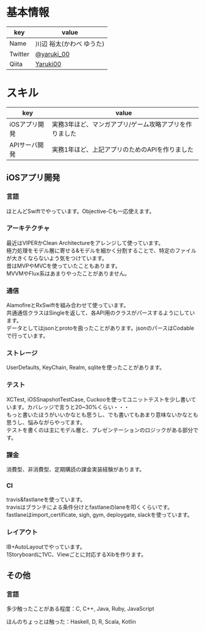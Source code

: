 # 基本情報

|key|value|
|---|-----|
|Name|川辺 裕太(かわべ ゆうた)|
|Twitter|[@yaruki_00](https://twitter.com/yaruki_00)|
|Qiita|[Yaruki00](http://qiita.com/Yaruki00)|

# スキル

|key|value|
|---|-----|
|iOSアプリ開発|実務3年ほど、マンガアプリ/ゲーム攻略アプリを作りました|
|APIサーバ開発|実務1年ほど、上記アプリのためのAPIを作りました|

## iOSアプリ開発

### 言語
ほとんどSwiftでやっています。Objective-Cも一応使えます。

### アーキテクチャ
最近はVIPERかClean Architectureをアレンジして使っています。  
極力処理をモデル層に寄せる&モデルを細かく分割することで、特定のファイルが大きくならないよう気をつけています。  
昔はMVPやMVCを使っていたこともあります。  
MVVMやFlux系はあまりやったことがありません。

### 通信
AlamofireとRxSwiftを組み合わせて使っています。  
共通通信クラスはSingle<Data>を返して、各API用のクラスがパースするようにしています。  
データとしてはjsonとprotoを扱ったことがあります。jsonのパースはCodableで行っています。

### ストレージ
UserDefaults, KeyChain, Realm, sqliteを使ったことがあります。

### テスト
XCTest, iOSSnapshotTestCase, Cuckooを使ってユニットテストを少し書いています。カバレッジで言うと20~30%くらい・・・  
もっと書いたほうがいいかなとも思うし、でも書いてもあまり意味ないかなとも思うし、悩みながらやってます。  
テストを書くのは主にモデル層と、プレゼンテーションのロジックがある部分です。

### 課金
消費型、非消費型、定期購読の課金実装経験があります。  

### CI
travis&fastlaneを使っています。  
travisはブランチによる条件分けとfastlaneのlaneを叩くくらいです。  
fastlaneはimport_certificate, sigh, gym, deploygate, slackを使っています。

### レイアウト
IB+AutoLayoutでやっています。  
1Storyboardに1VC、Viewごとに対応するXibを作ります。

## その他

### 言語
多少触ったことがある程度：C, C++, Java, Ruby, JavaScript

ほんのちょっとは触った：Haskell, D, R, Scala, Kotlin

